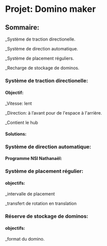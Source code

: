 # Projet: Domino maker

## Sommaire:

_Système de traction directionelle.

_Système de direction automatique.

_Système de placement réguliers.

_Recharge de stockage de dominos.

### Système de traction directionelle:

#### Objectif:

_Vitesse: lent

_Direction: à l’avant pour de l'espace à l'arrière.

_Contient le hub

#### Solutions:



### Système de direction automatique:

#### Programme NSI Nathanaël:



### Système de placement régulier:

#### objectifs:

_intervalle de placement

_transfert de rotation en translation 



### Réserve de stockage de dominos:

#### objectifs:

_format du domino.

